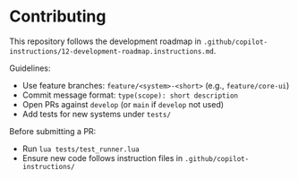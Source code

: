 # Contributing

This repository follows the development roadmap in `.github/copilot-instructions/12-development-roadmap.instructions.md`.

Guidelines:
- Use feature branches: `feature/<system>-<short>` (e.g., `feature/core-ui`)
- Commit message format: `type(scope): short description`
- Open PRs against `develop` (or `main` if `develop` not used)
- Add tests for new systems under `tests/`

Before submitting a PR:
- Run `lua tests/test_runner.lua`
- Ensure new code follows instruction files in `.github/copilot-instructions/`
